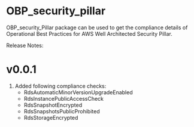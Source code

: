 # OBP_security_pillar

OBP_security_Pillar package can be used to get the compliance details of Operational Best Practices for AWS Well Architected Security Pillar.

Release Notes:
# v0.0.1
1. Added following compliance checks:
   - RdsAutomaticMinorVersionUpgradeEnabled
   - RdsInstancePublicAccessCheck
   - RdsSnapshotEncrypted
   - RdsSnapshotsPublicProhibited
   - RdsStorageEncrypted
